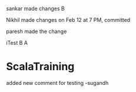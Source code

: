 sankar made changes
B

Nikhil made changes on Feb 12 at 7 PM, committed


paresh made the change

iTest
B
A
# ScalaTraining
added new comment for testing -sugandh
